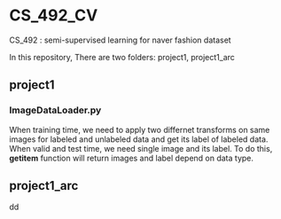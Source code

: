 # CS_492_CV
CS_492 : semi-supervised learning for naver fashion dataset

In this repository, There are two folders: project1, project1_arc

## project1
### ImageDataLoader.py
  When training time, we need to apply two differnet transforms on same images for labeled and unlabeled data and get its label of labeled data. When valid and test time, we need single image and its label. To do this, __getitem__ function will return images and label depend on data type. 


## project1_arc
dd

